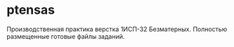 # ptensas
Производственная практика верстка 1ИСП-32 Безматерных.
Полностью размещенные готовые файлы заданий.
<html>
<head>
    <meta charset="UTF-8">
    <meta name="viewport" content="width=device-width, initial-scale=1.0">
    <title>Задания по неделям практика</title>
    <style>
        :root {
            --primary-color: #2c3e50;
            --secondary-color: #34495e;
            --accent-color: #3498db;
            --text-color: #333;
            --light-gray: #f5f5f5;
            --border-radius: 4px;
        }
        
        body {
            font-family: 'Segoe UI', Tahoma, Geneva, Verdana, sans-serif;
            line-height: 1.6;
            color: var(--text-color);
            max-width: 1200px;
            margin: 0 auto;
            padding: 20px;
            background-color: #f9f9f9;
        }
        
        h2 {
            color: var(--primary-color);
            padding-bottom: 8px;
            border-bottom: 2px solid var(--accent-color);
            margin-top: 30px;
        }
        
        h3 {
            color: var(--secondary-color);
            margin: 20px 0 10px 0;
            font-weight: 500;
        }
        
        .weeks-container {
            display: flex;
            gap: 30px;
            flex-wrap: wrap;
        }
        
        .week {
            flex: 1;
            min-width: 300px;
            background: white;
            padding: 20px;
            border-radius: var(--border-radius);
            box-shadow: 0 2px 5px rgba(0,0,0,0.05);
        }
        
        .subtasks {
            margin-left: 10px;
        }
        
        .subtasks div {
            padding: 6px 0;
            border-bottom: 1px dotted #eee;
        }
        
        .subtasks div:last-child {
            border-bottom: none;
        }
        
        a {
            color: var(--accent-color);
            text-decoration: none;
            transition: color 0.2s;
        }
        
        a:hover {
            color: var(--primary-color);
            text-decoration: underline;
        }
        
        @media (max-width: 768px) {
            .weeks-container {
                flex-direction: column;
                gap: 20px;
            }
            
            .week {
                min-width: auto;
            }
        }
    </style>
</head>
<body>
    <div class="weeks-container">
        <div class="week">
            <h2>1 неделя</h2>
            <h3>Задание 1</h3>
            <div class="subtasks">
                <div><a href="https://pten4ikq.github.io/ptensas/Неделя 1/Задание 1/index.html">Задача 1</a></div>
            </div>
            
            <h3>Задание 2</h3>
            <div class="subtasks">
                <div><a href="https://pten4ikq.github.io/ptensas/Неделя 1/Задание 2/task_1.2.1.html">Задача 1</a></div>
                <div><a href="https://pten4ikq.github.io/ptensas/Неделя 1/Задание 2/task_1.2.2.html">Задача 2</a></div>
                <div><a href="https://pten4ikq.github.io/ptensas/Неделя 1/Задание 2/task_1.2.3.html">Задача 3</a></div>
            </div>
            
            <h3>Задание 3</h3>
            <div class="subtasks">
                <div><a href="https://pten4ikq.github.io/ptensas/Неделя 1/Задание 3/page1.html">Задача 1</a></div>
                <div><a href="https://pten4ikq.github.io/ptensas/Неделя 1/Задание 3/page2.html">Задача 2</a></div>
                <div><a href="https://pten4ikq.github.io/ptensas/Неделя 1/Задание 3/page3.html">Задача 3</a></div>
                <div><a href="https://pten4ikq.github.io/ptensas/Неделя 1/Задание 3/page4.html">Задача 4</a></div>
                <div><a href="https://pten4ikq.github.io/ptensas/Неделя 1/Задание 3/page5.html">Задача 5</a></div>
                <div><a href="https://pten4ikq.github.io/ptensas/Неделя 1/Задание 3/page6.html">Задача 6</a></div>
                <div><a href="https://pten4ikq.github.io/ptensas/Неделя 1/Задание 3/page7.html">Задача 7</a></div>
            </div>
            
            <h3>Задание 4</h3>
            <div class="subtasks">
                <div><a href="https://pten4ikq.github.io/ptensas/Неделя 1/Задание 4/page1.html">Задача 1</a></div>
                <div><a href="https://pten4ikq.github.io/ptensas/Неделя 1/Задание 4/page2.html">Задача 2</a></div>
                <div><a href="https://pten4ikq.github.io/ptensas/Неделя 1/Задание 4/page3.html">Задача 3</a></div>
                <div><a href="https://pten4ikq.github.io/ptensas/Неделя 1/Задание 4/page4.html">Задача 4</a></div>
                <div><a href="https://pten4ikq.github.io/ptensas/Неделя 1/Задание 4/page5.html">Задача 5</a></div>
                <div><a href="https://pten4ikq.github.io/ptensas/Неделя 1/Задание 4/page6.html">Задача 6</a></div>
            </div>
            
            <h3>Задание 5</h3>
            <div class="subtasks">
                <div><a href="https://pten4ikq.github.io/ptensas/Неделя 1/Задание 5/task5.html">Задача 1</a></div>
            </div>
            
            <h3>Задание 6</h3>
            <div class="subtasks">
                <div><a href="https://pten4ikq.github.io/ptensas/Неделя 1/Задание 6/page1.html">Задача 1</a></div>
                <div><a href="https://pten4ikq.github.io/ptensas/Неделя 1/Задание 6/page2.html">Задача 2</a></div>
                <div><a href="https://pten4ikq.github.io/ptensas/Неделя 1/Задание 6/page3.html">Задача 3</a></div>
            </div>
            
            <h3>Задание 7</h3>
            <div class="subtasks">
                <div><a href="https://pten4ikq.github.io/ptensas/Неделя 1/Задание 7/page1.html">Задача 1</a></div>
                <div><a href="https://pten4ikq.github.io/ptensas/Неделя 1/Задание 7/page2.html">Задача 2</a></div>
                <div><a href="https://pten4ikq.github.io/ptensas/Неделя 1/Задание 7/page3.html">Задача 3</a></div>
            </div>
            
            <h3>Задание 8</h3>
            <div class="subtasks">
                <div><a href="https://pten4ikq.github.io/ptensas/Неделя 1/Задание 8/task8.1.html">Задача 1</a></div>
                <div><a href="https://pten4ikq.github.io/ptensas/Неделя 1/Задание 8/task8.2.html">Задача 2</a></div>
                <div><a href="https://pten4ikq.github.io/ptensas/Неделя 1/Задание 8/task8.3.html">Задача 3</a></div>
            </div>
            
            <h3>Задание 9</h3>
            <div class="subtasks">
                <div><a href="https://pten4ikq.github.io/ptensas/Неделя 1/Задание 9/task1.html">Задача 1</a></div>
                <div><a href="https://pten4ikq.github.io/ptensas/Неделя 1/Задание 9/task2.html">Задача 2</a></div>
                <div><a href="https://pten4ikq.github.io/ptensas/Неделя 1/Задание 9/task3.html">Задача 3</a></div>
                <div><a href="https://pten4ikq.github.io/ptensas/Неделя 1/Задание 9/task4.html">Задача 4</a></div>
            </div>
            
            <h3>Задание 10</h3>
            <div class="subtasks">
                <div><a href="https://pten4ikq.github.io/ptensas/Неделя 1/Задание 10/general_task10.html">Задача 1</a></div>
            </div>
        </div>
        
        <div class="week">
            <h2>2 неделя</h2>
            <h3>Задание 1</h3>
            <div class="subtasks">
                <div><p>Задание с фигмой находятся в отчете</p></div>
            </div>
            
            <h3>Задание 2</h3>
            <div class="subtasks">
                <div><a href="https://pten4ikq.github.io/ptensas/Неделя 2/Задание 2/task1.html">Задача 1</a></div>
                <div><a href="https://pten4ikq.github.io/ptensas/Неделя 2/Задание 2/task2.html">Задача 2</a></div>
                <div><a href="https://pten4ikq.github.io/ptensas/Неделя 2/Задание 2/task3.html">Задача 3</a></div>
            </div>
            
            <h3>Задание 3</h3>
            <div class="subtasks">
                <div><a href="https://pten4ikq.github.io/ptensas/Неделя 2/Задание 3/task3.2.html">Задача 1</a></div>
            </div>
            
            <h3>Задание 4</h3>
            <div class="subtasks">
                <div><a href="https://pten4ikq.github.io/ptensas/Неделя 2/Задание 4/task1.html">Задача 1</a></div>
                <div><a href="https://pten4ikq.github.io/ptensas/Неделя 2/Задание 4/task2.html">Задача 2</a></div>
                <div><a href="https://pten4ikq.github.io/ptensas/Неделя 2/Задание 4/task3.html">Задача 3</a></div>
                <div><a href="https://pten4ikq.github.io/ptensas/Неделя 2/Задание 4/task4.html">Задача 4</a></div>
                <div><a href="https://pten4ikq.github.io/ptensas/Неделя 2/Задание 4/task5.html">Задача 5</a></div>
            </div>
            
            <h3>Задание 5</h3>
            <div class="subtasks">
                <div><a href="https://pten4ikq.github.io/ptensas/Неделя 2/Задание 5/task1.html">Задача 1</a></div>
                <div><a href="https://pten4ikq.github.io/ptensas/Неделя 2/Задание 5/task2.html">Задача 2</a></div>
                <div><a href="https://pten4ikq.github.io/ptensas/Неделя 2/Задание 5/task3.html">Задача 3</a></div>
                <div><a href="https://pten4ikq.github.io/ptensas/Неделя 2/Задание 5/task4.html">Задача 4</a></div>
            </div>
            
            <h3>Задание 6</h3>
            <div class="subtasks">
                <div><a href="https://pten4ikq.github.io/ptensas/Неделя 2/Задание 6/task1.html">Задача 1</a></div>
                <div><a href="https://pten4ikq.github.io/ptensas/Неделя 2/Задание 6/task2.html">Задача 2</a></div>
                <div><a href="https://pten4ikq.github.io/ptensas/Неделя 2/Задание 6/task3.html">Задача 3</a></div>
                <div><a href="https://pten4ikq.github.io/ptensas/Неделя 2/Задание 6/task4.html">Задача 4</a></div>
                <div><a href="https://pten4ikq.github.io/ptensas/Неделя 2/Задание 6/task5.html">Задача 5</a></div>
            </div>
        </div>
            <div class="week">
            <div class="subtasks">
                <h2>Итоговый проект (размещенный сайт)</h2>
                <div><a href="https://pten4ikq.github.io/ptensas/Итоговый%20проект/Сверстанный%20сайт/index.html">Итоговый проект</a></div>
                <h2>Дизайн-макеты для итогового проекта</h2>
                <div><a href="https://github.com/pten4ikq/ptensas/tree/main/Итоговый%20проект/Дизайн-макеты">Размещены в репозитории</a></div>
                <h2>Дополнительные задания</h2>
                <div><a href="https://pten4ikq.github.io/ptensas/Итоговый%20проект/Доп.%20задания/task1.html">Задача 1</a></div>
                <div><a href="https://pten4ikq.github.io/ptensas/Итоговый%20проект/Доп.%20задания/task2.html">Задача 2</a></div>
                <div><a href="https://pten4ikq.github.io/ptensas/Итоговый%20проект/Доп.%20задания/task3.html">Задача 3</a></div>
                <div><a href="https://pten4ikq.github.io/ptensas/Итоговый%20проект/Доп.%20задания/task4.html">Задача 4</a></div>
                <div><a href="https://pten4ikq.github.io/ptensas/Итоговый%20проект/Доп.%20задания/task5.html">Задача 5</a></div>
                <div><a href="https://pten4ikq.github.io/ptensas/Итоговый%20проект/Доп.%20задания/task6.html">Задача 6</a></div>
            </div>
    </div>
</body>
</html>
